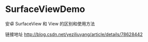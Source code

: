 # SurfaceViewDemo

安卓 SurfaceView 和 View 的区别和使用方法

链接地址 http://blog.csdn.net/yeziliuyang/article/details/78628442